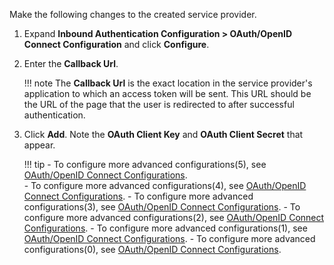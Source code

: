Make the following changes to the created service provider.

1. Expand **Inbound Authentication Configuration > OAuth/OpenID Connect Configuration** and click **Configure**.

2. Enter the **Callback Url**. 

    !!! note
        The **Callback Url** is the exact location in the service provider's application to which an access token will be sent. This URL should be the URL of the page that the user is redirected to after successful authentication.

3. Click **Add**. Note the **OAuth Client Key** and **OAuth Client Secret** that appear. 

    !!! tip
        -   To configure more advanced configurations(5), see [OAuth/OpenID Connect Configurations](../../../../../guides/login/oauth-app-config-advanced).  
        -   To configure more advanced configurations(4), see [OAuth/OpenID Connect Configurations](../../../../guides/login/oauth-app-config-advanced). 
        -   To configure more advanced configurations(3), see [OAuth/OpenID Connect Configurations](../../../guides/login/oauth-app-config-advanced). 
        -   To configure more advanced configurations(2), see [OAuth/OpenID Connect Configurations](../../guides/login/oauth-app-config-advanced). 
        -   To configure more advanced configurations(1), see [OAuth/OpenID Connect Configurations](../guides/login/oauth-app-config-advanced). 
        -   To configure more advanced configurations(0), see [OAuth/OpenID Connect Configurations](/guides/login/oauth-app-config-advanced). 

